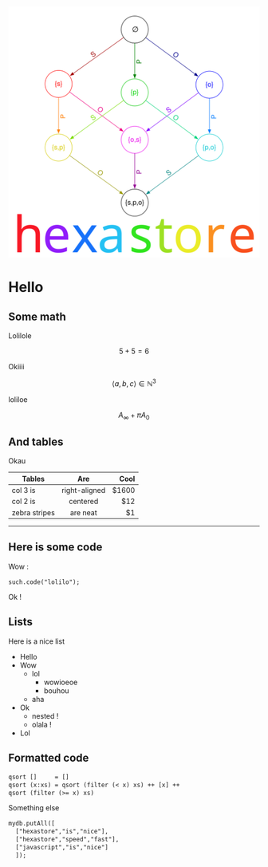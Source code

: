 ![](HexastoreLogo.svg "logo")



# Hello

## Some math

Lolilole

$$ 5 + 5 = 6 $$

Okiiii

$$\langle a,b,c\rangle \in \mathbb{N}^3 $$

loliloe

$$ A_\infty + \pi A_0$$

## And tables

Okau


| Tables        | Are           | Cool  |
| ------------- |:-------------:| -----:|
| col 3 is      | right-aligned | $1600 |
| col 2 is      | centered      |   $12 |
| zebra stripes | are neat      |    $1 |

--------------

## Here is some code

Wow :

    such.code("lolilo");

Ok !

## Lists

Here is a nice list

- Hello
- Wow
    - lol
        - wowioeoe
        - bouhou
    - aha
- Ok
    - nested !
    - olala !
- Lol


## Formatted code

~~~~~~~~~~~~~~~~~~~~~~~~~~~~~~~~~~~~~~~~~~~~~~~~~ {.haskell}
qsort []     = []
qsort (x:xs) = qsort (filter (< x) xs) ++ [x] ++
qsort (filter (>= x) xs)
~~~~~~~~~~~~~~~~~~~~~~~~~~~~~~~~~~~~~~~~~~~~~~~~~

Something else

~~~~~~~~~~~~~~~~~~~~~~~~~~~~~~~~~~~~~~~~~~~~~~~~~ { .javascript}
mydb.putAll([
  ["hexastore","is","nice"],
  ["hexastore","speed","fast"],
  ["javascript","is","nice"]
  ]);
~~~~~~~~~~~~~~~~~~~~~~~~~~~~~~~~~~~~~~~~~~~~~~~~~
